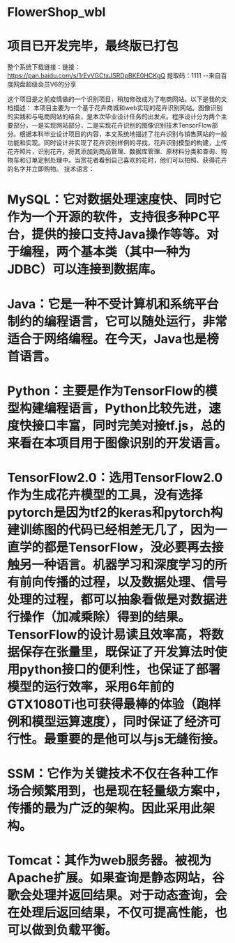 # FlowerShop_wbl
# 项目已开发完毕，最终版已打包

整个系统下载链接：链接：https://pan.baidu.com/s/1rEvVGCtxJSRDpBKE0HCKgQ 
提取码：1111 
--来自百度网盘超级会员V6的分享

这个项目是之前疫情做的一个识别项目，稍加修改成为了电商网站。以下是我的文档描述：
本项目主要为一个基于花卉商城和web实现的花卉识别网站。图像识别的实践和与电商网站的结合，是本次毕业设计任务的出发点。程序设计分为两个主要部分，一是实现网站部分，二是实现花卉识别的图像识别技术TensorFlow部分。根据本科毕业设计项目的内容，本文系统地描述了花卉识别与销售网站的一般功能和实现。同时设计并实现了花卉识别样例的寻找，花卉识别模型的构建，上传花卉照片，识别花卉，将其添加到商品管理、数据库管理、原材料分类和查询、购物车和订单定制处理中。当赏花者看到自己喜欢的花时，他们可以拍照、获得花卉的名字并立即购物。
技术语言：
# MySQL：它对数据处理速度快、同时它作为一个开源的软件，支持很多种PC平台，提供的接口支持Java操作等等。对于编程，两个基本类（其中一种为JDBC）可以连接到数据库。
# Java：它是一种不受计算机和系统平台制约的编程语言，它可以随处运行，非常适合于网络编程。在今天，Java也是榜首语言。
# Python：主要是作为TensorFlow的模型构建编程语言，Python比较先进，速度快接口丰富，同时完美对接tf.js，总的来看在本项目用于图像识别的开发语言。
# TensorFlow2.0：选用TensorFlow2.0作为生成花卉模型的工具，没有选择pytorch是因为tf2的keras和pytorch构建训练图的代码已经相差无几了，因为一直学的都是TensorFlow，没必要再去接触另一种语言。机器学习和深度学习的所有前向传播的过程，以及数据处理、信号处理的过程，都可以抽象看做是对数据进行操作（加减乘除）得到的结果。TensorFlow的设计易读且效率高，将数据保存在张量里，既保证了开发算法时使用python接口的便利性，也保证了部署模型的运行效率，采用6年前的GTX1080Ti也可获得最棒的体验（跑样例和模型运算速度），同时保证了经济可行性。最重要的是他可以与js无缝衔接。
# SSM：它作为关键技术不仅在各种工作场合频繁用到，也是现在轻量级方案中，传播的最为广泛的架构。因此采用此架构。
# Tomcat：其作为web服务器。被视为Apache扩展。如果查询是静态网站，谷歌会处理并返回结果。对于动态查询，会在处理后返回结果，不仅可提高性能，也可以做到负载平衡。

